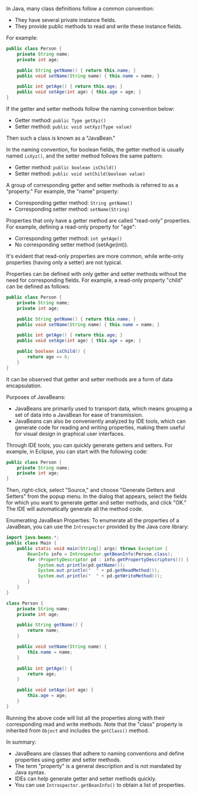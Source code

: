 In Java, many class definitions follow a common convention:

- They have several private instance fields.
- They provide public methods to read and write these instance fields.

For example:

```java
public class Person {
    private String name;
    private int age;

    public String getName() { return this.name; }
    public void setName(String name) { this.name = name; }

    public int getAge() { return this.age; }
    public void setAge(int age) { this.age = age; }
}
```

If the getter and setter methods follow the naming convention below:

- Getter method: `public Type getXyz()`
- Setter method: `public void setXyz(Type value)`

Then such a class is known as a "JavaBean."

In the naming convention, for boolean fields, the getter method is usually named `isXyz()`, and the setter method follows the same pattern:

- Getter method: `public boolean isChild()`
- Setter method: `public void setChild(boolean value)`

A group of corresponding getter and setter methods is referred to as a "property." For example, the "name" property:

- Corresponding getter method: `String getName()`
- Corresponding setter method: `setName(String)`

Properties that only have a getter method are called "read-only" properties. For example, defining a read-only property for "age":

- Corresponding getter method: `int getAge()`
- No corresponding setter method (setAge(int)).

It's evident that read-only properties are more common, while write-only properties (having only a setter) are not typical.

Properties can be defined with only getter and setter methods without the need for corresponding fields. For example, a read-only property "child" can be defined as follows:

```java
public class Person {
    private String name;
    private int age;

    public String getName() { return this.name; }
    public void setName(String name) { this.name = name; }

    public int getAge() { return this.age; }
    public void setAge(int age) { this.age = age; }

    public boolean isChild() {
        return age <= 6;
    }
}
```

It can be observed that getter and setter methods are a form of data encapsulation.

Purposes of JavaBeans:
- JavaBeans are primarily used to transport data, which means grouping a set of data into a JavaBean for ease of transmission.
- JavaBeans can also be conveniently analyzed by IDE tools, which can generate code for reading and writing properties, making them useful for visual design in graphical user interfaces.

Through IDE tools, you can quickly generate getters and setters. For example, in Eclipse, you can start with the following code:

```java
public class Person {
    private String name;
    private int age;
}
```

Then, right-click, select "Source," and choose "Generate Getters and Setters" from the popup menu. In the dialog that appears, select the fields for which you want to generate getter and setter methods, and click "OK." The IDE will automatically generate all the method code.

Enumerating JavaBean Properties:
To enumerate all the properties of a JavaBean, you can use the `Introspector` provided by the Java core library:

```java
import java.beans.*;
public class Main {
    public static void main(String[] args) throws Exception {
        BeanInfo info = Introspector.getBeanInfo(Person.class);
        for (PropertyDescriptor pd : info.getPropertyDescriptors()) {
            System.out.println(pd.getName());
            System.out.println("  " + pd.getReadMethod());
            System.out.println("  " + pd.getWriteMethod());
        }
    }
}

class Person {
    private String name;
    private int age;

    public String getName() {
        return name;
    }

    public void setName(String name) {
        this.name = name;
    }

    public int getAge() {
        return age;
    }

    public void setAge(int age) {
        this.age = age;
    }
}
```

Running the above code will list all the properties along with their corresponding read and write methods. Note that the "class" property is inherited from `Object` and includes the `getClass()` method.

In summary:
- JavaBeans are classes that adhere to naming conventions and define properties using getter and setter methods.
- The term "property" is a general description and is not mandated by Java syntax.
- IDEs can help generate getter and setter methods quickly.
- You can use `Introspector.getBeanInfo()` to obtain a list of properties.